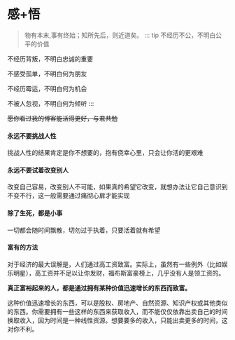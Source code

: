 # 感+悟

>物有本末,事有终始；知所先后，则近道矣。
::: tip 
不经历不公，不明白公平的价值

不经历背叛，不明白忠诚的重要

不感受孤单，不明白何为朋友

不经历霉运，不明白何为机会

不被人忽视，不明白何为倾听
:::

~~愿你看过我的博客能活得更好，与君共勉~~

#### 永远不要挑战人性

挑战人性的结果肯定是你不想要的，抱有侥幸心里，只会让你活的更艰难

#### 永远不要试着改变别人

改变自己容易，改变别人不可能，如果真的希望它改变，就想办法让它自己意识到不变不行，这一般需要通过痛彻心扉才能实现

#### 除了生死，都是小事

一切都会随时间飘散，切勿过于执着，只要活着就有希望

#### 富有的方法

对于经济的最大误解是，人们通过高工资致富。实际上，虽然有一些例外（比如娱乐明星），高工资并不足以让你发财，福布斯富豪榜上，几乎没有人是领工资的。

**真正富裕起来的人，都是通过拥有某种价值迅速增长的东西而致富。**

这种价值迅速增长的东西，可以是股权、房地产、自然资源、知识产权或其他类似的东西。你需要拥有一些这样的东西来获取收入，而不能仅仅依靠出卖自己的时间换取收入，因为时间是一种线性资源。想要要多的收入，只能出卖更多的时间，这对你不利。
